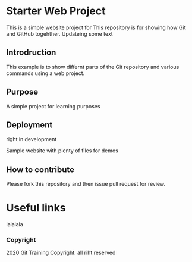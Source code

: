 # Starter Web Project
This is a simple website project for This repository is for showing how Git and GitHub togehther. Updateing some text

## Introdruction

This example is to show differnt parts of the Git 
repository and various commands using a web project.

## Purpose

A simple project for learning purposes

## Deployment

right in development

Sample website with plenty of files for demos

## How to contribute

Please fork this repository and then issue pull request for review.

# Useful links
lalalala

### Copyright

2020 Git Training Copyright. all riht reserved
